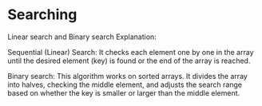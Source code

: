 # Searching
Linear search and Binary search
Explanation:

Sequential (Linear) Search: It checks each element one by one in the array until the desired element (key) is found or the end of the array is reached.

Binary search: This algorithm works on sorted arrays. It divides the array into halves, checking the middle element, and adjusts the search range based on whether the key is smaller or larger than the middle element.

